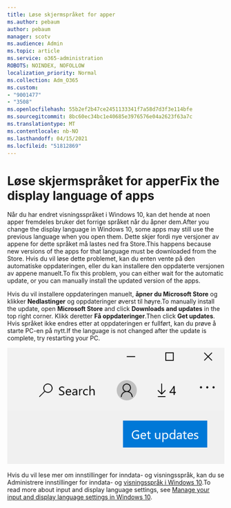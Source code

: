 ```yaml
---
title: Løse skjermspråket for apper
ms.author: pebaum
author: pebaum
manager: scotv
ms.audience: Admin
ms.topic: article
ms.service: o365-administration
ROBOTS: NOINDEX, NOFOLLOW
localization_priority: Normal
ms.collection: Adm_O365
ms.custom:
- "9001477"
- "3508"
ms.openlocfilehash: 55b2ef2b47ce2451133341f7a58d7d3f3e114bfe
ms.sourcegitcommit: 8bc60ec34bc1e40685e3976576e04a2623f63a7c
ms.translationtype: MT
ms.contentlocale: nb-NO
ms.lasthandoff: 04/15/2021
ms.locfileid: "51812869"
---
```

# <a name="fix-the-display-language-of-apps"></a><span data-ttu-id="d2531-102">Løse skjermspråket for apper</span><span class="sxs-lookup"><span data-stu-id="d2531-102">Fix the display language of apps</span></span>

<span data-ttu-id="d2531-103">Når du har endret visningsspråket i Windows 10, kan det hende at noen apper fremdeles bruker det forrige språket når du åpner dem.</span><span class="sxs-lookup"><span data-stu-id="d2531-103">After you change the display language in Windows 10, some apps may still use the previous language when you open them.</span></span> <span data-ttu-id="d2531-104">Dette skjer fordi nye versjoner av appene for dette språket må lastes ned fra Store.</span><span class="sxs-lookup"><span data-stu-id="d2531-104">This happens because new versions of the apps for that language must be downloaded from the Store.</span></span> <span data-ttu-id="d2531-105">Hvis du vil løse dette problemet, kan du enten vente på den automatiske oppdateringen, eller du kan installere den oppdaterte versjonen av appene manuelt.</span><span class="sxs-lookup"><span data-stu-id="d2531-105">To fix this problem, you can either wait for the automatic update, or you can manually install the updated version of the apps.</span></span>

<span data-ttu-id="d2531-106">Hvis du vil installere oppdateringen manuelt, **åpner du Microsoft Store** og klikker **Nedlastinger** og oppdateringer øverst til høyre.</span><span class="sxs-lookup"><span data-stu-id="d2531-106">To manually install the update, open **Microsoft Store** and click **Downloads and updates** in the top right corner.</span></span> <span data-ttu-id="d2531-107">Klikk deretter **Få oppdateringer**.</span><span class="sxs-lookup"><span data-stu-id="d2531-107">Then click **Get updates**.</span></span> <span data-ttu-id="d2531-108">Hvis språket ikke endres etter at oppdateringen er fullført, kan du prøve å starte PC-en på nytt.</span><span class="sxs-lookup"><span data-stu-id="d2531-108">If the language is not changed after the update is complete, try restarting your PC.</span></span>

![Få oppdateringer.](media/get-updates.png)

<span data-ttu-id="d2531-110">Hvis du vil lese mer om innstillinger for inndata- og visningsspråk, kan du se Administrere innstillinger for inndata- og [visningsspråk i Windows 10](https://support.microsoft.com/help/4027670/windows-10-add-and-switch-input-and-display-language-preferences).</span><span class="sxs-lookup"><span data-stu-id="d2531-110">To read more about input and display language settings, see [Manage your input and display language settings in Windows 10](https://support.microsoft.com/help/4027670/windows-10-add-and-switch-input-and-display-language-preferences).</span></span>
